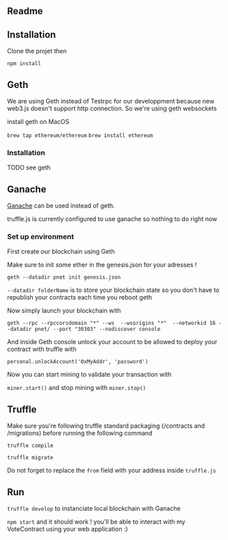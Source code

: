 ## Readme



## Installation

Clone the projet then

`npm install`


## Geth

We are using Geth instead of Testrpc for our developpment because new web3.js doesn't support http connection. So we're using geth websockets

install geth on MacOS

`brew tap ethereum/ethereum`
`brew install ethereum`

### Installation

TODO see geth

## Ganache

[Ganache](https://github.com/trufflesuite/ganache) can be used instead of geth.

truffle.js is currently configured to use ganache so nothing to do right now


### Set up environment

First create our blockchain using Geth

Make sure to init some ether in the genesis.json for your adresses !

`geth --datadir pnet init genesis.json`

`--datadir folderName` is to store your blockchain state so you don't have to republish your contracts each time you reboot geth

Now simply launch your blockchain with

`geth --rpc --rpccorsdomain "*" --ws  --wsorigins "*"  --networkid 16 --datadir pnet/ --port "30303" --nodiscover console`

And inside Geth console unlock your account to be allowed to deploy your contract with truffle with

`personal.unlockAccount('0xMyAddr', 'password')`

Now you can start mining to validate your transaction with

`miner.start()` and stop mining with `miner.stop()`

## Truffle

Make sure you're following truffle standard packaging (/contracts and /migrations) before running the following command

`truffle compile`

`truffle migrate`

Do not forget to replace the `from` field with your address inside `truffle.js`

## Run


`truffle develop` to instanciate local blockchain with Ganache

`npm start` and it should work ! you'll be able to interact with my VoteContract using your web application :)
